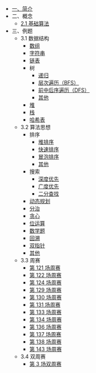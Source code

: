 * [一、简介](/)
* 二、概念
  * [2.1 基础算法](concept/base-algorithm/)
* 三、例题
  * 3.1 数据结构
    * [数组](data-structure/array/)
    * [字符串](data-structure/string/)
    * [链表](data-structure/linked_list/)
    * 树
      * [递归](data-structure/tree/recursion/)
      * [层次遍历（BFS）](data-structure/tree/bfs/)
      * [前中后序遍历（DFS）](data-structure/tree/dfs/)
      * [其他](data-structure/tree/other/)
    * [堆](data-structure/heap/)
    * [栈](data-structure/stack/)
    * [哈希表](data-structure/hash/)
  * 3.2 算法思想
    * 排序
      * [堆排序](algorithm/sort/heap/)
      * [快速排序](algorithm/sort/quick/)
      * [冒泡排序](algorithm/sort/bubble/)
      * [其他](algorithm/sort/other/)
    * 搜索
      * [深度优先](algorithm/research/dfs/)
      * [广度优先](algorithm/research/bfs/)
      * [二分查找](algorithm/research/binary-search/)
    * [动态规划](algorithm/dynamic/)
    * [分治](algorithm/divide-and-conquer/)
    * [贪心](algorithm/greedy/)
    * [位运算](algorithm/bit/)
    * [数学题](algorithm/math/)
    * [回溯](algorithm/backtrack/)
    * [双指针](algorithm/double-pointer/)
    * [其他](algorithm/other/)
  * 3.3 周赛
    * [第 121 场周赛](weekly/121/)
    * [第 122 场周赛](weekly/122/)
    * [第 124 场周赛](weekly/124/)
    * [第 129 场周赛](weekly/129/)
    * [第 130 场周赛](weekly/130/)
    * [第 131 场周赛](weekly/131/)
    * [第 133 场周赛](weekly/133/)
    * [第 134 场周赛](weekly/134/)
    * [第 136 场周赛](weekly/136/)
    * [第 137 场周赛](weekly/137/)
    * [第 138 场周赛](weekly/138/)
    * [第 143 场周赛](weekly/143)
  * 3.4 双周赛
    * [第 3 场双周赛](biweekly/3/)